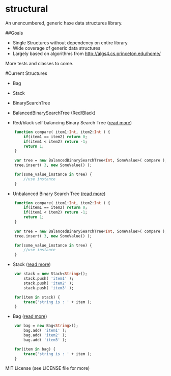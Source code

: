 structural
==========

An unencumbered, generic haxe data structures library.


##Goals

- Single Structures without dependency on entire library
- Wide coverage of generic data structures 
- Largely based on algorithms from http://algs4.cs.princeton.edu/home/

More tests and classes to come.

#Current Structures

- Bag
- Stack
- BinarySearchTree 
- BalancedBinarySearchTree (Red/Black)

- Red/black self balancing Binary Search Tree ([read more](http://algs4.cs.princeton.edu/33balanced/))

```haxe
	function compare( item1:Int, item2:Int ) {
		if(item1 == item2) return 0;
		if(item1 < item2) return -1;
		return 1;
	}
	
	var tree = new BalancedBinarySearchTree<Int, SomeValue>( compare );
	tree.insert( 3, new SomeValue() );

	for(some_value_instance in tree) {
		//use instance
	}
```

- Unbalanced Binary Search Tree ([read more](http://algs4.cs.princeton.edu/32bst/))

```haxe
	function compare( item1:Int, item2:Int ) {
		if(item1 == item2) return 0;
		if(item1 < item2) return -1;
		return 1;
	}
	
	var tree = new BalancedBinarySearchTree<Int, SomeValue>( compare );
	tree.insert( 3, new SomeValue() );

	for(some_value_instance in tree) {
		//use instance
	}
```

- Stack ([read more](http://algs4.cs.princeton.edu/13stacks/))

```haxe
	var stack = new Stack<String>();
		stack.push( 'item1' );
		stack.push( 'item2' );
		stack.push( 'item3' );

	for(item in stack) {
		trace('string is : ' + item );
	}
```

- Bag ([read more](http://algs4.cs.princeton.edu/13stacks/))

```haxe
	var bag = new Bag<String>();
		bag.add( 'item1' );
		bag.add( 'item2' );
		bag.add( 'item3' );

	for(item in bag) {
		trace('string is : ' + item );
	}
```


MIT License (see LICENSE file for more)
